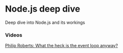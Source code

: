 # Node.js deep dive
Deep dive into Node.js and its workings

### Videos

[Philip Roberts: What the heck is the event loop anyway?](https://www.youtube.com/watch?v=8aGhZQkoFbQ)
